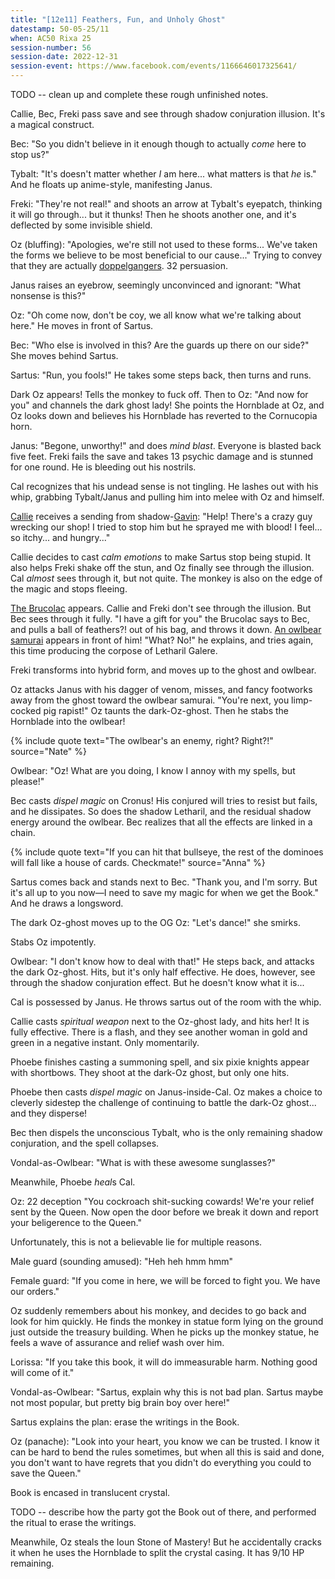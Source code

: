 ```yaml
---
title: "[12e11] Feathers, Fun, and Unholy Ghost"
datestamp: 50-05-25/11
when: AC50 Rixa 25
session-number: 56
session-date: 2022-12-31
session-event: https://www.facebook.com/events/1166646017325641/
---
```


TODO -- clean up and complete these rough unfinished notes.

Callie, Bec, Freki pass save and see through shadow conjuration illusion. It's a magical construct.

Bec: "So you didn't believe in it enough though to actually *come* here to stop us?"

Tybalt: "It's doesn't matter whether *I* am here... what matters is that *he* is." And he floats up anime-style, manifesting Janus.

Freki: "They're not real!" and shoots an arrow at Tybalt's eyepatch, thinking it will go through... but it thunks! Then he shoots another one, and it's deflected by some invisible shield.

Oz (bluffing): "Apologies, we're still not used to these forms... We've taken the forms we believe to be most beneficial to our cause..." Trying to convey that they are actually [doppelgangers](../creatures/changelings). 32 persuasion.

Janus raises an eyebrow, seemingly unconvinced and ignorant: "What nonsense is this?"

Oz: "Oh come now, don't be coy, we all know what we're talking about here." He moves in front of Sartus.

Bec: "Who else is involved in this? Are the guards up there on our side?" She moves behind Sartus.

Sartus: "Run, you fools!" He takes some steps back, then turns and runs.

Dark Oz appears! Tells the monkey to fuck off. Then to Oz: "And now for you" and channels the dark ghost lady! She points the Hornblade at Oz, and Oz looks down and believes his Hornblade has reverted to the Cornucopia horn.

Janus: "Begone, unworthy!" and does *mind blast*. Everyone is blasted back five feet. Freki fails the save and takes 13 psychic damage and is stunned for one round. He is bleeding out his nostrils.

Cal recognizes that his undead sense is not tingling. He lashes out with his whip, grabbing Tybalt/Janus and pulling him into melee with Oz and himself.

[Callie](../dossiers/callie) receives a sending from shadow-[Gavin](../dossiers/gavin-pepperpotts): "Help! There's a crazy guy wrecking our shop! I tried to stop him but he sprayed me with blood! I feel... so itchy... and hungry..."

Callie decides to cast *calm emotions* to make Sartus stop being stupid. It also helps Freki shake off the stun, and Oz finally see through the illusion. Cal *almost* sees through it, but not quite. The monkey is also on the edge of the magic and stops fleeing.

[The Brucolac](../dossiers/brucolac) appears. Callie and Freki don't see through the illusion. But Bec sees through it fully. "I have a gift for you" the Brucolac says to Bec, and pulls a ball of feathers?! out of his bag, and throws it down. [An owlbear samurai](../dossiers/rain) appears in front of him! "What? No!" he explains, and tries again, this time producing the corpose of Letharil Galere.

Freki transforms into hybrid form, and moves up to the ghost and owlbear.

Oz attacks Janus with his dagger of venom, misses, and fancy footworks away from the ghost toward the owlbear samurai. "You're next, you limp-cocked pig rapist!" Oz taunts the dark-Oz-ghost. Then he stabs the Hornblade into the owlbear!

{% include quote text="The owlbear's an enemy, right? Right?!" source="Nate" %}

Owlbear: "Oz! What are you doing, I know I annoy with my spells, but please!"

Bec casts *dispel magic* on Cronus! His conjured will tries to resist but fails, and he dissipates. So does the shadow Letharil, and the residual shadow energy around the owlbear. Bec realizes that all the effects are linked in a chain.

{% include quote text="If you can hit that bullseye, the rest of the dominoes will fall like a house of cards. Checkmate!" source="Anna" %}

Sartus comes back and stands next to Bec. "Thank you, and I'm sorry. But it's all up to you now&mdash;I need to save my magic for when we get the Book." And he draws a longsword.

The dark Oz-ghost moves up to the OG Oz: "Let's dance!" she smirks.

Stabs Oz impotently.

Owlbear: "I don't know how to deal with that!" He steps back, and attacks the dark Oz-ghost. Hits, but it's only half effective. He does, however, see through the shadow conjuration effect. But he doesn't know what it is...

Cal is possessed by Janus. He throws sartus out of the room with the whip.

Callie casts *spiritual weapon* next to the Oz-ghost lady, and hits her! It is fully effective. There is a flash, and they see another woman in gold and green in a negative instant. Only momentarily.

Phoebe finishes casting a summoning spell, and six pixie knights appear with shortbows. They shoot at the dark-Oz ghost, but only one hits.

Phoebe then casts *dispel magic* on Janus-inside-Cal. Oz makes a choice to cleverly sidestep the challenge of continuing to battle the dark-Oz ghost... and they disperse!

Bec then dispels the unconscious Tybalt, who is the only remaining shadow conjuration, and the spell collapses.

Vondal-as-Owlbear: "What is with these awesome sunglasses?"

Meanwhile, Phoebe *heal*s Cal.

Oz: 22 deception
"You cockroach shit-sucking cowards! We're your relief sent by the Queen. Now open the door before we break it down and report your beligerence to the Queen."

Unfortunately, this is not a believable lie for multiple reasons.

Male guard (sounding amused): "Heh heh hmm hmm"

Female guard: "If you come in here, we will be forced to fight you. We have our orders."

Oz suddenly remembers about his monkey, and decides to go back and look for him quickly. He finds the monkey in statue form lying on the ground just outside the treasury building. When he picks up the monkey statue, he feels a wave of assurance and relief wash over him.

Lorissa: "If you take this book, it will do immeasurable harm. Nothing good will come of it."

Vondal-as-Owlbear: "Sartus, explain why this is not bad plan. Sartus maybe not most popular, but pretty big brain boy over here!"

Sartus explains the plan: erase the writings in the Book.

Oz (panache): "Look into your heart, you know we can be trusted. I know it can be hard to bend the rules sometimes, but when all this is said and done, you don't want to have regrets that you didn't do everything you could to save the Queen."

Book is encased in translucent crystal.

TODO -- describe how the party got the Book out of there, and performed the ritual to erase the writings.

Meanwhile, Oz steals the Ioun Stone of Mastery! But he accidentally cracks it when he uses the Hornblade to split the crystal casing. It has 9/10 HP remaining.
